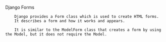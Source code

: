 Django Forms

        Django provides a Form class which is used to create HTML forms. 
        It describes a form and how it works and appears.

        It is similar to the ModelForm class that creates a form by using the Model, but it does not require the Model.
        
        
